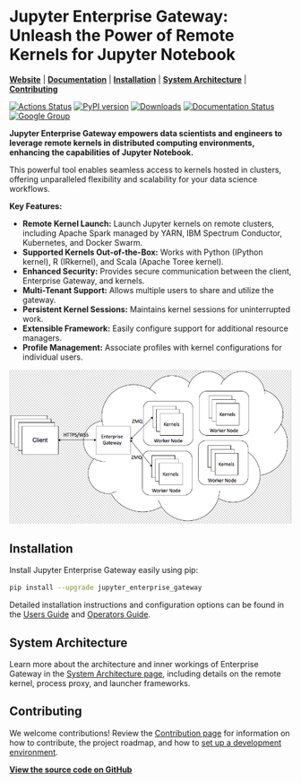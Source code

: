 # Jupyter Enterprise Gateway: Unleash the Power of Remote Kernels for Jupyter Notebook

**[Website](https://jupyter-enterprise-gateway.readthedocs.io/)** | **[Documentation](https://jupyter-enterprise-gateway.readthedocs.io/en/latest/)** | **[Installation](#installation)** | **[System Architecture](#system-architecture)** | **[Contributing](#contributing)**

[![Actions Status](https://github.com/jupyter-server/enterprise_gateway/workflows/Builds/badge.svg)](https://github.com/jupyter-server/enterprise_gateway/actions)
[![PyPI version](https://badge.fury.io/py/jupyter-enterprise-gateway.svg)](https://badge.fury.io/py/jupyter-enterprise-gateway)
[![Downloads](https://pepy.tech/badge/jupyter-enterprise-gateway/month)](https://pepy.tech/project/jupyter-enterprise-gateway)
[![Documentation Status](https://readthedocs.org/projects/jupyter-enterprise-gateway/badge/?version=latest)](https://jupyter-enterprise-gateway.readthedocs.io/en/latest/?badge=latest)
[![Google Group](https://img.shields.io/badge/google-group-blue.svg)](https://groups.google.com/forum/#!forum/jupyter)

**Jupyter Enterprise Gateway empowers data scientists and engineers to leverage remote kernels in distributed computing environments, enhancing the capabilities of Jupyter Notebook.**

This powerful tool enables seamless access to kernels hosted in clusters, offering unparalleled flexibility and scalability for your data science workflows.

**Key Features:**

*   **Remote Kernel Launch:**  Launch Jupyter kernels on remote clusters, including Apache Spark managed by YARN, IBM Spectrum Conductor, Kubernetes, and Docker Swarm.
*   **Supported Kernels Out-of-the-Box:** Works with Python (IPython kernel), R (IRkernel), and Scala (Apache Toree kernel).
*   **Enhanced Security:** Provides secure communication between the client, Enterprise Gateway, and kernels.
*   **Multi-Tenant Support:** Allows multiple users to share and utilize the gateway.
*   **Persistent Kernel Sessions:** Maintains kernel sessions for uninterrupted work.
*   **Extensible Framework:** Easily configure support for additional resource managers.
*   **Profile Management:** Associate profiles with kernel configurations for individual users.

![Deployment Diagram](https://github.com/jupyter-server/enterprise_gateway/blob/main/docs/source/images/deployment.png?raw=true)

## Installation

Install Jupyter Enterprise Gateway easily using pip:

```bash
pip install --upgrade jupyter_enterprise_gateway
```

Detailed installation instructions and configuration options can be found in the [Users Guide](https://jupyter-enterprise-gateway.readthedocs.io/en/latest/users/index.html) and [Operators Guide](https://jupyter-enterprise-gateway.readthedocs.io/en/latest/operators/index.html#configuring-enterprise-gateway).

## System Architecture

Learn more about the architecture and inner workings of Enterprise Gateway in the [System Architecture page](https://jupyter-enterprise-gateway.readthedocs.io/en/latest/contributors/system-architecture.html), including details on the remote kernel, process proxy, and launcher frameworks.

## Contributing

We welcome contributions!  Review the [Contribution page](https://jupyter-enterprise-gateway.readthedocs.io/en/latest/contributors/contrib.html) for information on how to contribute, the project roadmap, and how to [set up a development environment](https://jupyter-enterprise-gateway.readthedocs.io/en/latest/contributors/devinstall.html).

**[View the source code on GitHub](https://github.com/jupyter-server/enterprise_gateway)**